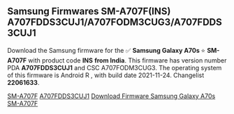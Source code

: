 <h2>Samsung Firmwares SM-A707F(INS) A707FDDS3CUJ1/A707FODM3CUG3/A707FDDS3CUJ1</h2>
Download the Samsung firmware for the ✅ <strong>Samsung Galaxy A70s </strong> ⭐ <strong>SM-A707F</strong> with product code <strong>INS</strong> <strong> from India</strong>. This firmware has version number PDA <strong>A707FDDS3CUJ1</strong> and CSC A707FODM3CUG3. The operating system of this firmware is Android R , with build date 2021-11-24. Changelist <strong>22061633</strong>.


[SM-A707F](https://samfirm.shop/samsung/model/SM-A707F)
[A707FDDS3CUJ1](https://samfirm.shop/samsung/pda/A707FDDS3CUJ1)
[Download Firmware Samsung Galaxy A70s SM-A707F](https://samfirm.shop/samsung/firmware/476767)

